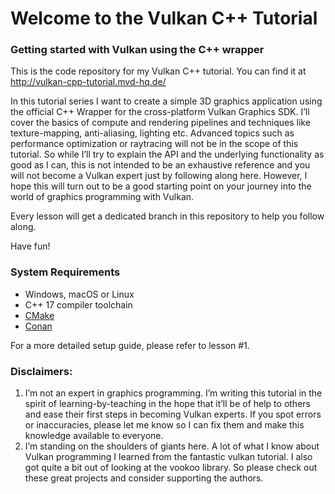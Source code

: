 # Welcome to the Vulkan C++ Tutorial
### Getting started with Vulkan using the C++ wrapper

This is the code repository for my Vulkan C++ tutorial. You can find it at http://vulkan-cpp-tutorial.mvd-hq.de/

In this tutorial series I want to create a simple 3D graphics application using the official C++ Wrapper for the cross-platform Vulkan Graphics SDK. I’ll cover the basics of compute and rendering pipelines and techniques like texture-mapping, anti-aliasing, lighting etc. Advanced topics such as performance optimization or raytracing will not be in the scope of this tutorial. So while I’ll try to explain the API and the underlying functionality as good as I can, this is not intended to be an exhaustive reference and you will not become a Vulkan expert just by following along here. However, I hope this will turn out to be a good starting point on your journey into the world of graphics programming with Vulkan.

Every lesson will get a dedicated branch in this repository to help you follow along. 

Have fun!

### System Requirements
* Windows, macOS or Linux
* C++ 17 compiler toolchain
* [CMake](https://cmake.org)
* [Conan](https://conan.io/)

For a more detailed setup guide, please refer to lesson #1.

### Disclaimers:
1. I’m not an expert in graphics programming. I’m writing this tutorial in the spirit of learning-by-teaching in the hope that it’ll be of help to others and ease their first steps in becoming Vulkan experts. If you spot errors or inaccuracies, please let me know so I can fix them and make this knowledge available to everyone.
2. I’m standing on the shoulders of giants here. A lot of what I know about Vulkan programming I learned from the fantastic vulkan tutorial. I also got quite a bit out of looking at the vookoo library. So please check out these great projects and consider supporting the authors.